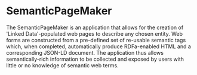 SemanticPageMaker
============

The SemanticPageMaker is an application that allows for the creation of 'Linked Data'-populated web pages to describe any chosen entity. Web forms are constructed from a pre-defined set of re-usable semantic tags which, when completed, automatically produce RDFa-enabled HTML and a corresponding JSON-LD document. The application thus allows semantically-rich 
information to be collected and exposed by users with little or no knowledge of semantic web terms.



